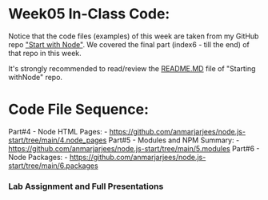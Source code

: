 # Week05 In-Class Code:
Notice that the code files (examples) of this week are taken from my GitHub repo ["Start with Node"](https://github.com/anmarjarjees/node.js-start). We covered the final part (index6 - till the end) of that repo in this week. 

It's strongly recommended to read/review the [README.MD](https://github.com/anmarjarjees/node.js-start) file of "Starting withNode" repo.

# Code File Sequence:
Part#4 - Node HTML Pages:
    - https://github.com/anmarjarjees/node.js-start/tree/main/4.node_pages
Part#5 - Modules and NPM Summary:
    - https://github.com/anmarjarjees/node.js-start/tree/main/5.modules
Part#6 - Node Packages:
    - https://github.com/anmarjarjees/node.js-start/tree/main/6.packages

### Lab Assignment and Full Presentations


